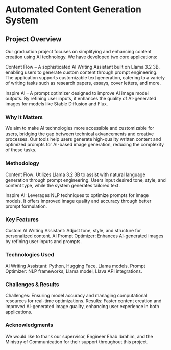 # Automated Content Generation System

## Project Overview
Our graduation project focuses on simplifying and enhancing content creation using AI technology. We have developed two core applications:

Content Flow – A sophisticated AI Writing Assistant built on Llama 3.2 3B, enabling users to generate custom content through prompt engineering. The application supports customizable text generation, catering to a variety of writing tasks such as research papers, essays, cover letters, and more.

Inspire AI – A prompt optimizer designed to improve AI image model outputs. By refining user inputs, it enhances the quality of AI-generated images for models like Stable Diffusion and Flux.

### Why It Matters
We aim to make AI technologies more accessible and customizable for users, bridging the gap between technical advancements and creative processes. Our tools help users generate high-quality written content and optimized prompts for AI-based image generation, reducing the complexity of these tasks.

### Methodology
Content Flow: Utilizes Llama 3.2 3B to assist with natural language generation through prompt engineering. Users input desired tone, style, and content type, while the system generates tailored text.

Inspire AI: Leverages NLP techniques to optimize prompts for image models. It offers improved image quality and accuracy through better prompt formulation.

### Key Features
Custom AI Writing Assistant: Adjust tone, style, and structure for personalized content.
AI Prompt Optimizer: Enhances AI-generated images by refining user inputs and prompts.
### Technologies Used
AI Writing Assistant: Python, Hugging Face, Llama models.
Prompt Optimizer: NLP frameworks, Llama model, Llava API integrations.
### Challenges & Results
Challenges: Ensuring model accuracy and managing computational resources for real-time optimizations.
Results: Faster content creation and improved AI-generated image quality, enhancing user experience in both applications.
### Acknowledgments
We would like to thank our supervisor, Engineer Ehab Ibrahim, and the Ministry of Communication for their support throughout this project.